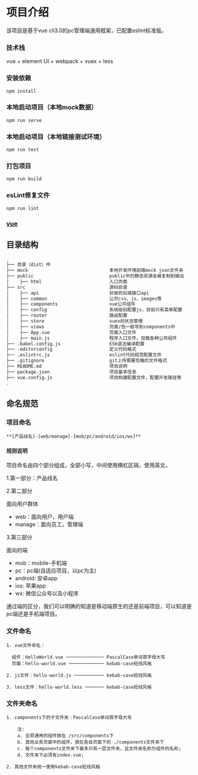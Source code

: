 # 项目介绍
该项目是基于vue cli3.0的pc管理端通用框架，已配置eslint标准版。

### 技术栈

vue + element UI + webpack + vuex + less

### 安装依赖
```
npm install
```

### 本地启动项目（本地mock数据）
```
npm run serve
```
### 本地启动项目（本地链接测试环境）
```
npm run test
```

### 打包项目
```
npm run build
```

### esLint修复文件
```
npm run lint
```
 
### [vue](https://cn.vuejs.org/v2/guide/)

## 目录结构

``` bash
.
├── 目录（dist）中
├── mock                              本地开发环境前端mock json文件夹
├── public                            public中的静态资源会被复制到输出
│    ├── html                         入口页面
├── src                               源码目录
│    ├── api                          封装的后端接口api
│    ├── common                       公共css、js、images等
│    ├── components                   vue公共组件
│    ├── config                       系统级别配置js，目前只有菜单配置
│    ├── router                       路由配置
│    ├── store                        vuex的状态管理
│    ├── views                        页面/但一般写到components中
│    ├── App.vue                      页面入口文件
│    ├── main.js                      程序入口文件，加载各种公共组件
├── .babel.config.js                  ES6语法编译配置
├── .editorconfig                     定义代码格式
├── .eslintrc.js                      eslint代码规范配置文件
├── .gitignore                        git上传需要忽略的文件格式
├── README.md                         项目说明
├── package.json                      项目基本信息
├── vue.config.js                     项目构建配置文件，配置开发路径等
.

```

## 命名规范

### 项目命名
```
**[产品线名]-[web/manage]-[mob/pc/android/ios/wx]**
```

#### 规则说明

项目命名由四个部分组成，全部小写，中间使用横杠区隔，使用英文。

1.第一部分：产品线名


2.第二部分

面向用户群体

- web：面向用户，用户端
- manage：面向员工，管理端

3.第三部分

面向的端

- mob：mobile-手机端
- pc：pc端(自适应项目，以pc为主)
- android: 安卓app
- ios: 苹果app
- wx: 微信公众号以及小程序

通过端的区分，我们可以明确的知道是移动端原生的还是前端项目，可以知道是pc端还是手机端项目。

### 文件命名
```
1. vue文件命名：
  
  组件：HelloWorld.vue ────────────── PascalCase单词首字母大写
  页面：hello-world.vue ───────────── kebab-case短线风格
  
2. js文件：hello-world.js ─────────── kebab-case短线风格

3. less文件：hello-world.less ─────── kebab-case短线风格
```
  
### 文件夹命名
```
1. components下的子文件夹：PascalCase单词首字母大写
    
    注: 
    a. 全局通用的组件放在 /src/components下
    b. 其他业务页面中的组件，放在各自页面下的 ./components文件夹下
    c. 每个components文件夹下最多只有一层文件夹，且文件夹名称为组件的名称;
    d. 文件夹下必须有index.vue;

2. 其他文件夹统一使用kebab-case短线风格

```

